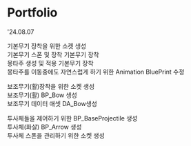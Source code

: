 # Portfolio

'24.08.07

기본무기 장착을 위한 소켓 생성</br>
기본무기 스폰 및 장착 기본무기 장착  
몽타주 생성 및 적용 기본무기 장착  
몽타주를 이동중에도 자연스럽게 하기 위한 Animation BluePrint 수정  
 
보조무기(활)장착을 위한 소켓 생성  
보조무기(활) BP_Bow 생성  
보조무기 데이터 애셋 DA_Bow생성  

투사체들을 제어하기 위한 BP_BaseProjectile 생성  
투사체(화살) BP_Arrow 생성  
투사체 스폰을 관리하기 위한 소켓 생성  

